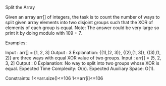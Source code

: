 Split the Array


Given an array arr[] of integers, the task is to count the number of ways to split given array elements into two disjoint groups such that the XOR of elements of each group is equal.
Note: The answer could be very large so print it by doing modulo with 109 + 7. 

Examples:

Input : arr[] = [1, 2, 3]
Output : 3
Explanation: {(1),(2, 3)}, {(2),(1, 3)}, {(3),(1, 2)} are three ways with equal XOR value of two groups.
Input : arr[] = [5, 2, 3, 2]
Output : 0
Explanation: No way to split into  two groups whose XOR is equal.
Expected Time Complexity: O(n).
Expected Auxiliary Space: O(1).

Constraints:
1<=arr.size()<=106
1<=arr[i]<=106

